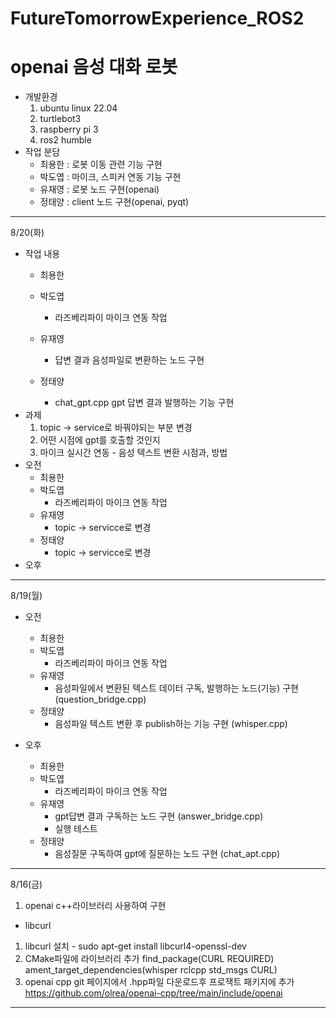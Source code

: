 # FutureTomorrowExperience_ROS2

# openai 음성 대화 로봇

* 개발환경
  1. ubuntu linux 22.04
  2. turtlebot3
  3. raspberry pi 3
  4. ros2 humble
* 작업 분담
  * 최용한 : 로봇 이동 관련 기능 구현
  * 박도엽 : 마이크, 스피커 연동 기능 구현
  * 유재영 : 로봇 노드 구현(openai)
  * 정태양 : client 노드 구현(openai, pyqt)
  
---------------------------------------------
8/20(화)
- 작업 내용
  * 최용한
  
  * 박도엽
    * 라즈베리파이 마이크 연동 작업
  * 유재영
    * 답변 결과 음성파일로 변환하는 노드 구현
  * 정태양
    * chat_gpt.cpp gpt 답변 결과 발행하는 기능 구현
- 과제
  1. topic -> service로 바꿔야되는 부분 변경
  2. 어떤 시점에 gpt를 호출할 것인지
  3. 마이크 실시간 연동 - 음성 텍스트 변환 시점과, 방법 
- 오전
  * 최용한
  * 박도엽
    * 라즈베리파이 마이크 연동 작업
  * 유재영
    * topic -> servicce로 변경
  * 정태양
    * topic -> servicce로 변경
- 오후
  
---------------------------------------------
8/19(월)
- 오전
  * 최용한
  * 박도엽
    * 라즈베리파이 마이크 연동 작업
  * 유재영
    * 음성파일에서 변환된 텍스트 데이터 구독, 발행하는 노드(기능) 구현 (question_bridge.cpp)
  * 정태양
    * 음성파일 텍스트 변환 후 publish하는 기능 구현 (whisper.cpp)

- 오후
  * 최용한
  * 박도엽
    * 라즈베리파이 마이크 연동 작업
  * 유재영
    * gpt답변 결과 구독하는 노드 구현 (answer_bridge.cpp)
    * 실행 테스트
  * 정태양
    * 음성질문 구독하여 gpt에 질문하는 노드 구현 (chat_apt.cpp)

---------------------------------------------
8/16(금)

1. openai c++라이브러리 사용하여 구현
  - libcurl
  1) libcurl 설치
    - sudo apt-get install libcurl4-openssl-dev
  2) CMake파일에 라이브러리 추가
    find_package(CURL REQUIRED)
    ament_target_dependencies(whisper rclcpp std_msgs CURL)
  3) openai cpp git 페이지에서 .hpp파일 다운로드후 프로잭트 패키지에 추가
    https://github.com/olrea/openai-cpp/tree/main/include/openai

---------------------------------------------
